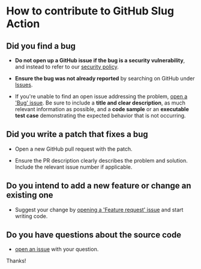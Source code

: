 # How to contribute to GitHub Slug Action

## Did you find a bug

* **Do not open up a GitHub issue if the bug is a security vulnerability**, and instead to refer to our [security policy][1].

* **Ensure the bug was not already reported** by searching on GitHub under [Issues][2].

* If you're unable to find an open issue addressing the problem, [open a 'Bug' issue][4].
Be sure to include a **title and clear description**, as much relevant information as possible, and a **code sample** or an **executable test case** demonstrating the expected behavior that is not occurring.

## Did you write a patch that fixes a bug

* Open a new GitHub pull request with the patch.

* Ensure the PR description clearly describes the problem and solution.
Include the relevant issue number if applicable.

## Do you intend to add a new feature or change an existing one

* Suggest your change by [opening a 'Feature request' issue][5] and start writing code.

## Do you have questions about the source code

* [open an issue][3] with your question.

Thanks!

[1]: https://github.com/AlexRogalskiy/wotd/security/policy
[2]: https://github.com/AlexRogalskiy/wotd/issues
[3]: https://github.com/AlexRogalskiy/wotd/issues/new
[4]: https://github.com/AlexRogalskiy/wotd/issues/new?assignees=&labels=bug&template=bug_report.md&title=
[5]: https://github.com/AlexRogalskiy/wotd/issues/new?assignees=&labels=enhancement&template=feature_request.md&title=
